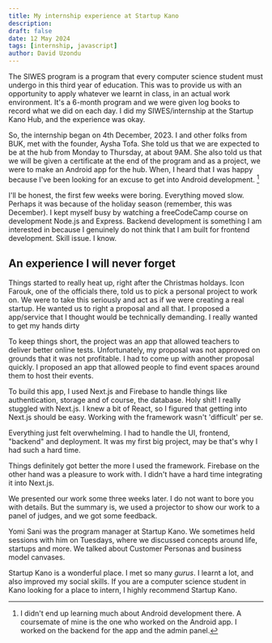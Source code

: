 ```yaml
---
title: My internship experience at Startup Kano
description: 
draft: false
date: 12 May 2024
tags: [internship, javascript]
author: David Uzondu
---
```


The SIWES program is a program that every computer science student must undergo in this third year of education. This was to provide us with an opportunity to apply whatever we learnt in class, in an actual work environment. It's a 6-month program and we were given log books to record what we did on each day. I did my SIWES/internship at the Startup Kano Hub, and the experience was okay.
 
So, the internship began on 4th December, 2023. I and other folks from BUK, met with the founder, Aysha Tofa. She told us that we are expected to be at the hub from Monday to Thursday, at about 9AM. She also told us that we will be given a certificate at the end of the program and as a project, we were to make an Android app for the hub. When, I heard that I was happy because I've been looking for an excuse to get into Android development. [^1]

I'll be honest, the first few weeks were boring. Everything moved slow. Perhaps it was because of the holiday season (remember, this was December). I kept myself busy by watching a freeCodeCamp course on development Node.js and Express. Backend development is something I am interested in because I genuinely do not think that I am built for frontend development. Skill issue. I know.

## An experience I will never forget
Things started to really heat up, right after the Christmas holdays. Icon Farouk, one of the officials there, told us to pick a personal project to work on. We were to take this seriously and act as if we were creating a real startup. He wanted us to right a proposal and all that. I proposed a app/service that I thought would be technically demanding. I really wanted to get my hands dirty

To keep things short, the project was an app that allowed teachers to deliver better online tests. Unfortunately, my proposal was not approved on grounds that it was not profitable. I had to come up with another proposal quickly. I proposed an app that allowed people to find event spaces around them to host their events.

To build this app, I used Next.js and Firebase to handle things like authentication, storage and of course, the database. Holy shit! I really stuggled with Next.js. I knew a bit of React, so I figured that getting into Next.js should be easy. Working with the framework wasn't 'difficult' per se. 

Everything just felt overwhelming. I had to handle the UI, frontend, "backend" and deployment. It was my first big project, may be that's why I had such a hard time.

Things definitely got better the more I used the framework. Firebase on the other hand was a pleasure to work with. I didn't have a hard time integrating it into Next.js. 

We presented our work some three weeks later. I do not want to bore you with details. But the summary is, we used a projector to show our work to a panel of judges, and we got some feedback.

Yomi Sani was the program manager at Startup Kano. We sometimes held sessions with him on Tuesdays, where we discussed concepts around life, startups and more. We talked about Customer Personas and business model canvases. 

Startup Kano is a wonderful place. I met so many _gurus_. I learnt a lot, and also improved my social skills. If you are a computer science student in Kano looking for a place to intern, I highly recommend Startup Kano. 

[^1]: I didn't end up learning much about Android development there. A coursemate of mine is the one who worked on the Android app. I worked on the backend for the app and the admin panel.